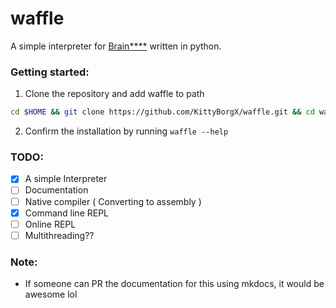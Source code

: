 # waffle

A simple interpreter for [Brain\*\*\*\*](https://en.wikipedia.org/wiki/Brainfuck) written in python.

### Getting started:

1. Clone the repository and add waffle to path

```sh
cd $HOME && git clone https://github.com/KittyBorgX/waffle.git && cd waffle && chmod +x installer.py && ./installer.py
```

2. Confirm the installation by running `waffle --help`

### TODO:

- [x] A simple Interpreter
- [ ] Documentation
- [ ] Native compiler ( Converting to assembly )
- [x] Command line REPL
- [ ] Online REPL
- [ ] Multithreading??

### Note:

- If someone can PR the documentation for this using mkdocs, it would be awesome lol
